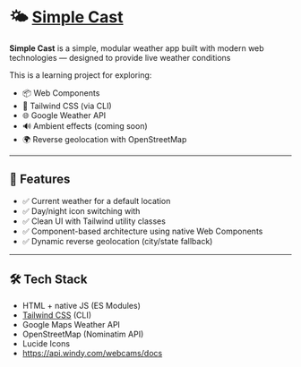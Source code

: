 # 🌤️ [Simple Cast](https://alink536.github.io/simple-cast/)

**Simple Cast** is a simple, modular weather app built with modern web technologies — designed to provide live weather conditions

This is a learning project for exploring:
- 📦 Web Components
- 🎨 Tailwind CSS (via CLI)
- 🌐 Google Weather API
- 🔊 Ambient effects (coming soon)
- 🌍 Reverse geolocation with OpenStreetMap

---

## 🚀 Features

- ✅ Current weather for a default location
- ✅ Day/night icon switching with 
- ✅ Clean UI with Tailwind utility classes
- ✅ Component-based architecture using native Web Components
- ✅ Dynamic reverse geolocation (city/state fallback)

---

## 🛠️ Tech Stack

- HTML + native JS (ES Modules)
- [Tailwind CSS](https://tailwindcss.com/) (CLI)
- Google Maps Weather API
- OpenStreetMap (Nominatim API)
- Lucide Icons
- https://api.windy.com/webcams/docs 



